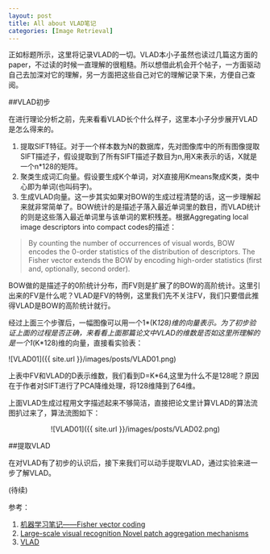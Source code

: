 ```yaml
---
layout: post
title: All about VLAD笔记
categories: [Image Retrieval]
---
```


正如标题所示，这里将记录VLAD的一切。VLAD本小子虽然也读过几篇这方面的paper，不过读的时候一直理解的很粗糙。所以想借此机会开个帖子，一方面驱动自己去加深对它的理解，另一方面把这些自己对它的理解记录下来，方便自己查阅。

##VLAD初步

在进行理论分析之前，先来看看VLAD长个什么样子，这里本小子分步展开VLAD是怎么得来的。

1. 提取SIFT特征。对于一个样本数为N的数据库，先对图像库中的所有图像提取SIFT描述子，假设提取到了所有SIFT描述子数目为n,用X来表示的话，X就是一个n*128的矩阵。
2. 聚类生成词汇向量。假设要生成K个单词，对X直接用Kmeans聚成K类，类中心即为单词(也叫码字)。
3. 生成VLAD向量。这一步其实如果对BOW的生成过程清楚的话，这一步理解起来就非常简单了。BOW统计的是描述子落入最近单词里的数目，而VLAD统计的则是这些落入最近单词里与该单词的累积残差。根据Aggregating local image descriptors into compact
codes的描述：

>By counting the number of occurrences of visual words,
BOW encodes the 0-order statistics of the distribution of descriptors. The Fisher vector extends the BOW by encoding high-order statistics (first and, optionally, second order).

BOW做的是描述子的0阶统计分布，而FV则是扩展了的BOW的高阶统计。这里引出来的FV是什么呢？VLAD是FV的特例，这里我们先不关注FV，我们只要借此推得VLAD是BOW的高阶统计就行。

经过上面三个步骤后，一幅图像可以用一个1*(K*128)维的向量表示。为了初步验证上面的过程是否正确，来看看上面那篇论文中VLAD的维数是否如这里所理解的是一个1*(K*128)维的向量，直接看实验表：

![VLAD01]({{ site.url }}/images/posts/VLAD01.png)

上表中FV和VLAD的D表示维数，我们看到D=K*64,这里为什么不是128呢？原因在于作者对SIFT进行了PCA降维处理，将128维降到了64维。

上面VLAD生成过程用文字描述起来不够简洁，直接把论文里计算VLAD的算法流图扒过来了，算法流图如下：

<center>

![VLAD01]({{ site.url }}/images/posts/VLAD02.png)

</center>

##提取VLAD

在对VLAD有了初步的认识后，接下来我们可以动手提取VLAD，通过实验来进一步了解VLAD。

(待续)


参考：

1. [机器学习笔记——Fisher vector coding](http://blog.csdn.net/breeze5428/article/details/32706507)
2. [Large-scale visual recognition Novel patch aggregation mechanisms](http://people.rennes.inria.fr/Herve.Jegou/courses/2012_cpvr_tutorial/4-new-patch-agggregation.pptx.pdf)
3. [VLAD](http://blog.csdn.net/breeze5428/article/details/36441179)
